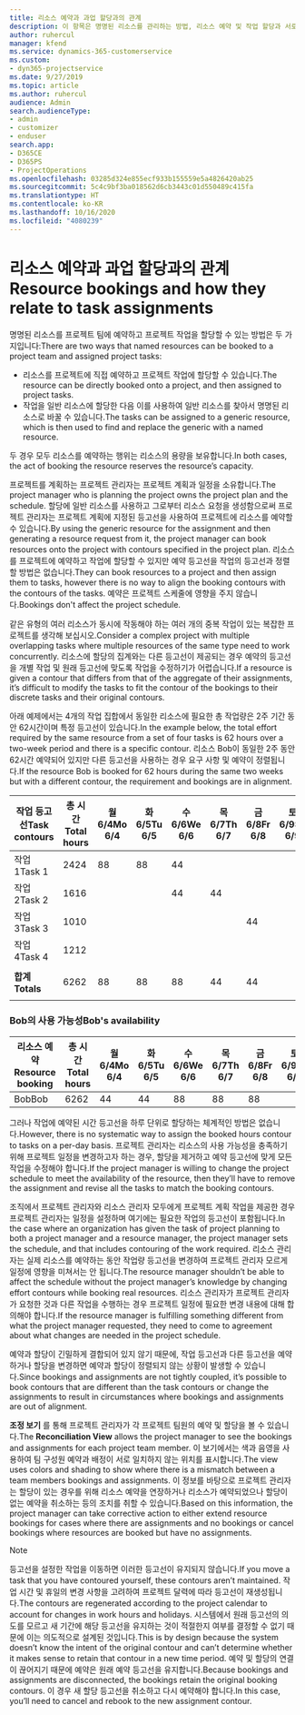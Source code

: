 ```yaml
---
title: 리소스 예약과 과업 할당과의 관계
description: 이 항목은 명명된 리소스를 관리하는 방법, 리소스 예약 및 작업 할당과 서로와의 관계에 대한 정보를 제공합니다.
author: ruhercul
manager: kfend
ms.service: dynamics-365-customerservice
ms.custom:
- dyn365-projectservice
ms.date: 9/27/2019
ms.topic: article
ms.author: ruhercul
audience: Admin
search.audienceType:
- admin
- customizer
- enduser
search.app:
- D365CE
- D365PS
- ProjectOperations
ms.openlocfilehash: 03285d324e855ecf933b155559e5a4826420ab25
ms.sourcegitcommit: 5c4c9bf3ba018562d6cb3443c01d550489c415fa
ms.translationtype: HT
ms.contentlocale: ko-KR
ms.lasthandoff: 10/16/2020
ms.locfileid: "4080239"
---
```

# <a name="resource-bookings-and-how-they-relate-to-task-assignments"></a><span data-ttu-id="7beb3-103">리소스 예약과 과업 할당과의 관계</span><span class="sxs-lookup"><span data-stu-id="7beb3-103">Resource bookings and how they relate to task assignments</span></span>


<span data-ttu-id="7beb3-104">명명된 리소스를 프로젝트 팀에 예약하고 프로젝트 작업을 할당할 수 있는 방법은 두 가지입니다:</span><span class="sxs-lookup"><span data-stu-id="7beb3-104">There are two ways that named resources can be booked to a project team and assigned project tasks:</span></span>

- <span data-ttu-id="7beb3-105">리소스를 프로젝트에 직접 예약하고 프로젝트 작업에 할당할 수 있습니다.</span><span class="sxs-lookup"><span data-stu-id="7beb3-105">The resource can be directly booked onto a project, and then assigned to project tasks.</span></span>
- <span data-ttu-id="7beb3-106">작업을 일반 리소스에 할당한 다음 이를 사용하여 일반 리소스를 찾아서 명명된 리소스로 바꿀 수 있습니다.</span><span class="sxs-lookup"><span data-stu-id="7beb3-106">The tasks can be assigned to a generic resource, which is then used to find and replace the generic with a named resource.</span></span> 

<span data-ttu-id="7beb3-107">두 경우 모두 리소스를 예약하는 행위는 리소스의 용량을 보유합니다.</span><span class="sxs-lookup"><span data-stu-id="7beb3-107">In both cases, the act of booking the resource reserves the resource’s capacity.</span></span>

<span data-ttu-id="7beb3-108">프로젝트를 계획하는 프로젝트 관리자는 프로젝트 계획과 일정을 소유합니다.</span><span class="sxs-lookup"><span data-stu-id="7beb3-108">The project manager who is planning the project owns the project plan and the schedule.</span></span> <span data-ttu-id="7beb3-109">할당에 일반 리소스를 사용하고 그로부터 리소스 요청을 생성함으로써 프로젝트 관리자는 프로젝트 계획에 지정된 등고선을 사용하여 프로젝트에 리소스를 예약할 수 있습니다.</span><span class="sxs-lookup"><span data-stu-id="7beb3-109">By using the generic resource for the assignment and then generating a resource request from it, the project manager can book resources onto the project with contours specified in the project plan.</span></span> <span data-ttu-id="7beb3-110">리소스를 프로젝트에 예약하고 작업에 할당할 수 있지만 예약 등고선을 작업의 등고선과 정렬할 방법은 없습니다.</span><span class="sxs-lookup"><span data-stu-id="7beb3-110">They can book resources to a project and then assign them to tasks, however there is no way to align the booking contours with the contours of the tasks.</span></span> <span data-ttu-id="7beb3-111">예약은 프로젝트 스케줄에 영향을 주지 않습니다.</span><span class="sxs-lookup"><span data-stu-id="7beb3-111">Bookings don't affect the project schedule.</span></span>

<span data-ttu-id="7beb3-112">같은 유형의 여러 리소스가 동시에 작동해야 하는 여러 개의 중복 작업이 있는 복잡한 프로젝트를 생각해 보십시오.</span><span class="sxs-lookup"><span data-stu-id="7beb3-112">Consider a complex project with multiple overlapping tasks where multiple resources of the same type need to work concurrently.</span></span> <span data-ttu-id="7beb3-113">리소스에 할당의 집계와는 다른 등고선이 제공되는 경우 예약의 등고선을 개별 작업 및 원래 등고선에 맞도록 작업을 수정하기가 어렵습니다.</span><span class="sxs-lookup"><span data-stu-id="7beb3-113">If a resource is given a contour that differs from that of the aggregate of their assignments, it’s difficult to modify the tasks to fit the contour of the bookings to their discrete tasks and their original contours.</span></span>

<span data-ttu-id="7beb3-114">아래 예제에서는 4개의 작업 집합에서 동일한 리소스에 필요한 총 작업량은 2주 기간 동안 62시간이며 특정 등고선이 있습니다.</span><span class="sxs-lookup"><span data-stu-id="7beb3-114">In the example below, the total effort required by the same resource from a set of four tasks is 62 hours over a two-week period and there is a specific contour.</span></span> <span data-ttu-id="7beb3-115">리소스 Bob이 동일한 2주 동안 62시간 예약되어 있지만 다른 등고선을 사용하는 경우 요구 사항 및 예약이 정렬됩니다.</span><span class="sxs-lookup"><span data-stu-id="7beb3-115">If the resource Bob is booked for 62 hours during the same two weeks but with a different contour, the requirement and bookings are in alignment.</span></span>

| <span data-ttu-id="7beb3-116">**작업 등고선**</span><span class="sxs-lookup"><span data-stu-id="7beb3-116">**Task contours**</span></span>    | <span data-ttu-id="7beb3-117">**총 시간**</span><span class="sxs-lookup"><span data-stu-id="7beb3-117">**Total hours**</span></span> | <span data-ttu-id="7beb3-118">월 6/4</span><span class="sxs-lookup"><span data-stu-id="7beb3-118">Mo 6/4</span></span> | <span data-ttu-id="7beb3-119">화 6/5</span><span class="sxs-lookup"><span data-stu-id="7beb3-119">Tu 6/5</span></span> | <span data-ttu-id="7beb3-120">수 6/6</span><span class="sxs-lookup"><span data-stu-id="7beb3-120">We 6/6</span></span> | <span data-ttu-id="7beb3-121">목 6/7</span><span class="sxs-lookup"><span data-stu-id="7beb3-121">Th 6/7</span></span> | <span data-ttu-id="7beb3-122">금 6/8</span><span class="sxs-lookup"><span data-stu-id="7beb3-122">Fr 6/8</span></span> | <span data-ttu-id="7beb3-123">토 6/9</span><span class="sxs-lookup"><span data-stu-id="7beb3-123">Sa 6/9</span></span> | <span data-ttu-id="7beb3-124">일 6/10</span><span class="sxs-lookup"><span data-stu-id="7beb3-124">Su 6/10</span></span> | <span data-ttu-id="7beb3-125">월 6/11</span><span class="sxs-lookup"><span data-stu-id="7beb3-125">Mo 6/11</span></span> | <span data-ttu-id="7beb3-126">화 6/12</span><span class="sxs-lookup"><span data-stu-id="7beb3-126">Tu 6/12</span></span> | <span data-ttu-id="7beb3-127">수 6/13</span><span class="sxs-lookup"><span data-stu-id="7beb3-127">We 6/13</span></span> | <span data-ttu-id="7beb3-128">목 6/14</span><span class="sxs-lookup"><span data-stu-id="7beb3-128">Th 6/14</span></span> | <span data-ttu-id="7beb3-129">금 6/15</span><span class="sxs-lookup"><span data-stu-id="7beb3-129">Fr 6/15</span></span> |
|----------------------|-----------------|--------|--------|--------|--------|--------|--------|---------|---------|---------|---------|---------|---------|
| <span data-ttu-id="7beb3-130">작업 1</span><span class="sxs-lookup"><span data-stu-id="7beb3-130">Task 1</span></span>               | <span data-ttu-id="7beb3-131">24</span><span class="sxs-lookup"><span data-stu-id="7beb3-131">24</span></span>              | <span data-ttu-id="7beb3-132">8</span><span class="sxs-lookup"><span data-stu-id="7beb3-132">8</span></span>      | <span data-ttu-id="7beb3-133">8</span><span class="sxs-lookup"><span data-stu-id="7beb3-133">8</span></span>      | <span data-ttu-id="7beb3-134">4</span><span class="sxs-lookup"><span data-stu-id="7beb3-134">4</span></span>      |        |        |        |         |         |         | <span data-ttu-id="7beb3-135">4</span><span class="sxs-lookup"><span data-stu-id="7beb3-135">4</span></span>       |         |         |
| <span data-ttu-id="7beb3-136">작업 2</span><span class="sxs-lookup"><span data-stu-id="7beb3-136">Task 2</span></span>               | <span data-ttu-id="7beb3-137">16</span><span class="sxs-lookup"><span data-stu-id="7beb3-137">16</span></span>              |        |        | <span data-ttu-id="7beb3-138">4</span><span class="sxs-lookup"><span data-stu-id="7beb3-138">4</span></span>      | <span data-ttu-id="7beb3-139">4</span><span class="sxs-lookup"><span data-stu-id="7beb3-139">4</span></span>      |        |        |         | <span data-ttu-id="7beb3-140">8</span><span class="sxs-lookup"><span data-stu-id="7beb3-140">8</span></span>       |         |         |         |         |
| <span data-ttu-id="7beb3-141">작업 3</span><span class="sxs-lookup"><span data-stu-id="7beb3-141">Task 3</span></span>               | <span data-ttu-id="7beb3-142">10</span><span class="sxs-lookup"><span data-stu-id="7beb3-142">10</span></span>              |        |        |        |        | <span data-ttu-id="7beb3-143">4</span><span class="sxs-lookup"><span data-stu-id="7beb3-143">4</span></span>      |        |         |         | <span data-ttu-id="7beb3-144">4</span><span class="sxs-lookup"><span data-stu-id="7beb3-144">4</span></span>       |         | <span data-ttu-id="7beb3-145">2</span><span class="sxs-lookup"><span data-stu-id="7beb3-145">2</span></span>       |         |
| <span data-ttu-id="7beb3-146">작업 4</span><span class="sxs-lookup"><span data-stu-id="7beb3-146">Task 4</span></span>               | <span data-ttu-id="7beb3-147">12</span><span class="sxs-lookup"><span data-stu-id="7beb3-147">12</span></span>              |        |        |        |        |        |        |         |         |         | <span data-ttu-id="7beb3-148">4</span><span class="sxs-lookup"><span data-stu-id="7beb3-148">4</span></span>       |         | <span data-ttu-id="7beb3-149">8</span><span class="sxs-lookup"><span data-stu-id="7beb3-149">8</span></span>       |
|                      |                 |        |        |        |        |        |        |         |         |         |         |         |         |
| <span data-ttu-id="7beb3-150">**합계**</span><span class="sxs-lookup"><span data-stu-id="7beb3-150">**Totals**</span></span>           | <span data-ttu-id="7beb3-151">62</span><span class="sxs-lookup"><span data-stu-id="7beb3-151">62</span></span>              | <span data-ttu-id="7beb3-152">8</span><span class="sxs-lookup"><span data-stu-id="7beb3-152">8</span></span>      | <span data-ttu-id="7beb3-153">8</span><span class="sxs-lookup"><span data-stu-id="7beb3-153">8</span></span>      | <span data-ttu-id="7beb3-154">8</span><span class="sxs-lookup"><span data-stu-id="7beb3-154">8</span></span>      | <span data-ttu-id="7beb3-155">4</span><span class="sxs-lookup"><span data-stu-id="7beb3-155">4</span></span>      | <span data-ttu-id="7beb3-156">4</span><span class="sxs-lookup"><span data-stu-id="7beb3-156">4</span></span>      |        |         | <span data-ttu-id="7beb3-157">8</span><span class="sxs-lookup"><span data-stu-id="7beb3-157">8</span></span>       | <span data-ttu-id="7beb3-158">4</span><span class="sxs-lookup"><span data-stu-id="7beb3-158">4</span></span>       | <span data-ttu-id="7beb3-159">8</span><span class="sxs-lookup"><span data-stu-id="7beb3-159">8</span></span>       | <span data-ttu-id="7beb3-160">2</span><span class="sxs-lookup"><span data-stu-id="7beb3-160">2</span></span>       | <span data-ttu-id="7beb3-161">8</span><span class="sxs-lookup"><span data-stu-id="7beb3-161">8</span></span>       |
|                      |                 |        |        |        |        |        |        |         |         |         |         |

### <a name="bobs-availability"></a><span data-ttu-id="7beb3-162">Bob의 사용 가능성</span><span class="sxs-lookup"><span data-stu-id="7beb3-162">Bob's availability</span></span>
| <span data-ttu-id="7beb3-163">**리소스   예약**</span><span class="sxs-lookup"><span data-stu-id="7beb3-163">**Resource   booking**</span></span> | <span data-ttu-id="7beb3-164">**총 시간**</span><span class="sxs-lookup"><span data-stu-id="7beb3-164">**Total hours**</span></span> | <span data-ttu-id="7beb3-165">월 6/4</span><span class="sxs-lookup"><span data-stu-id="7beb3-165">Mo 6/4</span></span> | <span data-ttu-id="7beb3-166">화 6/5</span><span class="sxs-lookup"><span data-stu-id="7beb3-166">Tu 6/5</span></span> | <span data-ttu-id="7beb3-167">수 6/6</span><span class="sxs-lookup"><span data-stu-id="7beb3-167">We 6/6</span></span> | <span data-ttu-id="7beb3-168">목 6/7</span><span class="sxs-lookup"><span data-stu-id="7beb3-168">Th 6/7</span></span> | <span data-ttu-id="7beb3-169">금 6/8</span><span class="sxs-lookup"><span data-stu-id="7beb3-169">Fr 6/8</span></span> | <span data-ttu-id="7beb3-170">토 6/9</span><span class="sxs-lookup"><span data-stu-id="7beb3-170">Sa 6/9</span></span> | <span data-ttu-id="7beb3-171">일 6/10</span><span class="sxs-lookup"><span data-stu-id="7beb3-171">Su 6/10</span></span> | <span data-ttu-id="7beb3-172">월 6/11</span><span class="sxs-lookup"><span data-stu-id="7beb3-172">Mo 6/11</span></span> | <span data-ttu-id="7beb3-173">화 6/12</span><span class="sxs-lookup"><span data-stu-id="7beb3-173">Tu 6/12</span></span> | <span data-ttu-id="7beb3-174">수 6/13</span><span class="sxs-lookup"><span data-stu-id="7beb3-174">We 6/13</span></span> | <span data-ttu-id="7beb3-175">목 6/14</span><span class="sxs-lookup"><span data-stu-id="7beb3-175">Th 6/14</span></span> | <span data-ttu-id="7beb3-176">금 6/15</span><span class="sxs-lookup"><span data-stu-id="7beb3-176">Fr 6/15</span></span> |
|------------------------|-----------------|--------|--------|--------|--------|--------|--------|---------|---------|---------|---------|---------|---------|
| <span data-ttu-id="7beb3-177">Bob</span><span class="sxs-lookup"><span data-stu-id="7beb3-177">Bob</span></span>                    | <span data-ttu-id="7beb3-178">62</span><span class="sxs-lookup"><span data-stu-id="7beb3-178">62</span></span>              | <span data-ttu-id="7beb3-179">4</span><span class="sxs-lookup"><span data-stu-id="7beb3-179">4</span></span>      | <span data-ttu-id="7beb3-180">4</span><span class="sxs-lookup"><span data-stu-id="7beb3-180">4</span></span>      | <span data-ttu-id="7beb3-181">8</span><span class="sxs-lookup"><span data-stu-id="7beb3-181">8</span></span>      | <span data-ttu-id="7beb3-182">8</span><span class="sxs-lookup"><span data-stu-id="7beb3-182">8</span></span>      | <span data-ttu-id="7beb3-183">8</span><span class="sxs-lookup"><span data-stu-id="7beb3-183">8</span></span>      |        |         | <span data-ttu-id="7beb3-184">4</span><span class="sxs-lookup"><span data-stu-id="7beb3-184">4</span></span>       | <span data-ttu-id="7beb3-185">4</span><span class="sxs-lookup"><span data-stu-id="7beb3-185">4</span></span>       | <span data-ttu-id="7beb3-186">8</span><span class="sxs-lookup"><span data-stu-id="7beb3-186">8</span></span>       | <span data-ttu-id="7beb3-187">8</span><span class="sxs-lookup"><span data-stu-id="7beb3-187">8</span></span>       | <span data-ttu-id="7beb3-188">6</span><span class="sxs-lookup"><span data-stu-id="7beb3-188">6</span></span>       |

<span data-ttu-id="7beb3-189">그러나 작업에 예약된 시간 등고선을 하루 단위로 할당하는 체계적인 방법은 없습니다.</span><span class="sxs-lookup"><span data-stu-id="7beb3-189">However, there is no systematic way to assign the booked hours contour to tasks on a per-day basis.</span></span> <span data-ttu-id="7beb3-190">프로젝트 관리자는 리소스의 사용 가능성을 충족하기 위해 프로젝트 일정을 변경하고자 하는 경우, 할당을 제거하고 예약 등고선에 맞게 모든 작업을 수정해야 합니다.</span><span class="sxs-lookup"><span data-stu-id="7beb3-190">If the project manager is willing to change the project schedule to meet the availability of the resource, then they’ll have to remove the assignment and revise all the tasks to match the booking contours.</span></span>

<span data-ttu-id="7beb3-191">조직에서 프로젝트 관리자와 리소스 관리자 모두에게 프로젝트 계획 작업을 제공한 경우 프로젝트 관리자는 일정을 설정하며 여기에는 필요한 작업의 등고선이 포함됩니다.</span><span class="sxs-lookup"><span data-stu-id="7beb3-191">In the case where an organization has given the task of project planning to both a project manager and a resource manager, the project manager sets the schedule, and that includes contouring of the work required.</span></span> <span data-ttu-id="7beb3-192">리소스 관리자는 실제 리소스를 예약하는 동안 작업량 등고선을 변경하여 프로젝트 관리자 모르게 일정에 영향을 미쳐서는 안 됩니다.</span><span class="sxs-lookup"><span data-stu-id="7beb3-192">The resource manager shouldn’t be able to affect the schedule without the project manager’s knowledge by changing effort contours while booking real resources.</span></span> <span data-ttu-id="7beb3-193">리소스 관리자가 프로젝트 관리자가 요청한 것과 다른 작업을 수행하는 경우 프로젝트 일정에 필요한 변경 내용에 대해 합의해야 합니다.</span><span class="sxs-lookup"><span data-stu-id="7beb3-193">If the resource manager is fulfilling something different from what the project manager requested, they need to come to agreement about what changes are needed in the project schedule.</span></span>

<span data-ttu-id="7beb3-194">예약과 할당이 긴밀하게 결합되어 있지 않기 때문에, 작업 등고선과 다른 등고선을 예약하거나 할당을 변경하면 예약과 할당이 정렬되지 않는 상황이 발생할 수 있습니다.</span><span class="sxs-lookup"><span data-stu-id="7beb3-194">Since bookings and assignments are not tightly coupled, it’s possible to book contours that are different than the task contours or change the assignments to result in circumstances where bookings and assignments are out of alignment.</span></span>

<span data-ttu-id="7beb3-195">**조정 보기** 를 통해 프로젝트 관리자가 각 프로젝트 팀원의 예약 및 할당을 볼 수 있습니다.</span><span class="sxs-lookup"><span data-stu-id="7beb3-195">The **Reconciliation View** allows the project manager to see the bookings and assignments for each project team member.</span></span> <span data-ttu-id="7beb3-196">이 보기에서는 색과 음영을 사용하여 팀 구성원 예약과 배정이 서로 일치하지 않는 위치를 표시합니다.</span><span class="sxs-lookup"><span data-stu-id="7beb3-196">The view uses colors and shading to show where there is a mismatch between a team members bookings and assignments.</span></span> <span data-ttu-id="7beb3-197">이 정보를 바탕으로 프로젝트 관리자는 할당이 있는 경우를 위해 리소스 예약을 연장하거나 리소스가 예약되었으나 할당이 없는 예약을 취소하는 등의 조치를 취할 수 있습니다.</span><span class="sxs-lookup"><span data-stu-id="7beb3-197">Based on this information, the project manager can take corrective action to either extend resource bookings for cases where there are assignments and no bookings or cancel bookings where resources are booked but have no assignments.</span></span>

> [!NOTE]
> <span data-ttu-id="7beb3-198">등고선을 설정한 작업을 이동하면 이러한 등고선이 유지되지 않습니다.</span><span class="sxs-lookup"><span data-stu-id="7beb3-198">If you move a task that you have contoured yourself, these contours aren’t maintained.</span></span> <span data-ttu-id="7beb3-199">작업 시간 및 휴일의 변경 사항을 고려하여 프로젝트 달력에 따라 등고선이 재생성됩니다.</span><span class="sxs-lookup"><span data-stu-id="7beb3-199">The contours are regenerated according to the project calendar to account for changes in work hours and holidays.</span></span> <span data-ttu-id="7beb3-200">시스템에서 원래 등고선의 의도를 모르고 새 기간에 해당 등고선을 유지하는 것이 적절한지 여부를 결정할 수 없기 때문에 이는 의도적으로 설계된 것입니다.</span><span class="sxs-lookup"><span data-stu-id="7beb3-200">This is by design because the system doesn’t know the intent of the original contour and can’t determine whether it makes sense to retain that contour in a new time period.</span></span> <span data-ttu-id="7beb3-201">예약 및 할당의 연결이 끊어지기 때문에 예약은 원래 예약 등고선을 유지합니다.</span><span class="sxs-lookup"><span data-stu-id="7beb3-201">Because bookings and assignments are disconnected, the bookings retain the original booking contours.</span></span> <span data-ttu-id="7beb3-202">이 경우 새 할당 등고선을 취소하고 다시 예약해야 합니다.</span><span class="sxs-lookup"><span data-stu-id="7beb3-202">In this case, you’ll need to cancel and rebook to the new assignment contour.</span></span>

